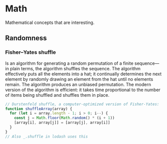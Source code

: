 # Math
Mathematical concepts that are interesting.

## Randomness
### Fisher–Yates shuffle
Is an algorithm for generating a random permutation of a finite sequence—in plain terms, the algorithm shuffles the sequence. The algorithm effectively puts all the elements into a hat; it continually determines the next element by randomly drawing an element from the hat until no elements remain. The algorithm produces an unbiased permutation. The modern version of the algorithm is efficient: it takes time proportional to the number of items being shuffled and shuffles them in place.

```js
// Durstenfeld shuffle, a computer-optimized version of Fisher-Yates:
function shuffleArray(array) {
  for (let i = array.length - 1; i > 0; i--) {
    const j = Math.floor(Math.random() * (i + 1))
    [array[i], array[j]] = [array[j], array[i]]
  }
}
// Also _.shuffle in lodash uses this
```